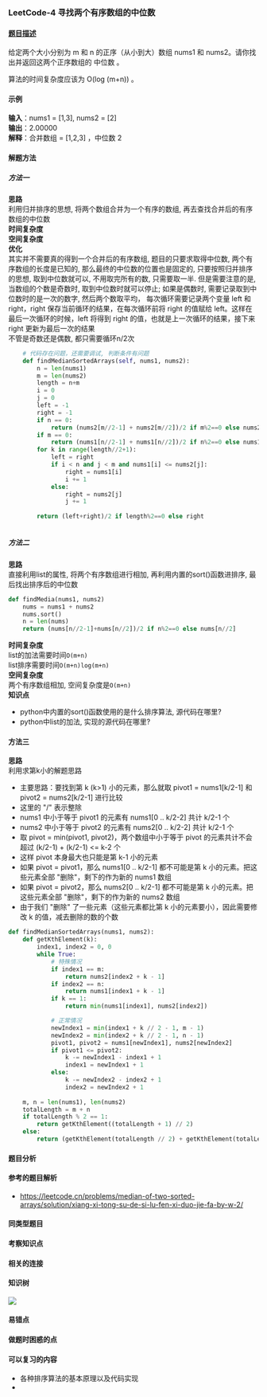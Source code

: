 ### LeetCode-4 寻找两个有序数组的中位数
#### [题目描述](https://leetcode.cn/problems/median-of-two-sorted-arrays)
给定两个大小分别为 m 和 n 的正序（从小到大）数组 nums1 和 nums2。请你找出并返回这两个正序数组的 中位数 。

算法的时间复杂度应该为 O(log (m+n)) 。
#### 示例
**输入**：nums1 = [1,3], nums2 = [2]    
**输出**：2.00000   
**解释**：合并数组 = [1,2,3] ，中位数 2 
#### 解题方法
##### 方法一
**思路**    
利用归并排序的思想, 将两个数组合并为一个有序的数组, 再去查找合并后的有序数组的中位数    
**时间复杂度**  
**空间复杂度**  
**优化**    
其实并不需要真的得到一个合并后的有序数组, 题目的只要求取得中位数, 两个有序数组的长度是已知的, 那么最终的中位数的位置也是固定的, 只要按照归并排序的思想, 取到中位数就可以, 不用取完所有的数, 只需要取一半. 但是需要注意的是, 当数组的个数是奇数时, 取到中位数时就可以停止; 如果是偶数时, 需要记录取到中位数时的是一次的数字, 然后两个数取平均， 每次循环需要记录两个变量 left 和 right，right 保存当前循环的结果，在每次循环前将 right 的值赋给 left。这样在最后一次循环的时候，left 将得到 right 的值，也就是上一次循环的结果，接下来 right 更新为最后一次的结果      
不管是奇数还是偶数, 都只需要循环n/2次   

```python
    # 代码存在问题，还需要调试, 判断条件有问题
    def findMedianSortedArrays(self, nums1, nums2):
        n = len(nums1)
        m = len(nums2)
        length = n+m
        i = 0
        j = 0
        left = -1
        right = -1
        if n == 0:
            return (nums2[m//2-1] + nums2[m//2])/2 if m%2==0 else nums2[m//2]
        if m == 0:
            return (nums1[n//2-1] + nums1[n//2])/2 if n%2==0 else nums1[n//2]
        for k in range(length//2+1):
            left = right
            if i < n and j < m and nums1[i] <= nums2[j]:
                right = nums1[i]
                i += 1
            else:
                right = nums2[j]
                j += 1
            
        return (left+right)/2 if length%2==0 else right
        

``` 


##### 方法二
**思路**    
直接利用list的属性, 将两个有序数组进行相加, 再利用内置的sort()函数进排序, 最后找出排序后的中位数    
```python
def findMedia(nums1, nums2)
    nums = nums1 + nums2
    nums.sort()
    n = len(nums)
    return (nums[n//2-1]+nums[n//2])/2 if n%2==0 else nums[n//2]
```
**时间复杂度**  
list的加法需要时间`O(m+n)`  
list排序需要时间`O(m+n)log(m+n)`    
**空间复杂度**  
两个有序数组相加, 空间复杂度是`O(m+n)`  
**知识点**
* python中内置的sort()函数使用的是什么排序算法, 源代码在哪里?
* python中list的加法, 实现的源代码在哪里?

#### 方法三
**思路**    
利用求第k小的解题思路   
- 主要思路：要找到第 k (k>1) 小的元素，那么就取 pivot1 = nums1[k/2-1] 和 pivot2 = nums2[k/2-1] 进行比较
- 这里的 "/" 表示整除
- nums1 中小于等于 pivot1 的元素有 nums1[0 .. k/2-2] 共计 k/2-1 个
- nums2 中小于等于 pivot2 的元素有 nums2[0 .. k/2-2] 共计 k/2-1 个
- 取 pivot = min(pivot1, pivot2)，两个数组中小于等于 pivot 的元素共计不会超过 (k/2-1) + (k/2-1) <= k-2 个
- 这样 pivot 本身最大也只能是第 k-1 小的元素
- 如果 pivot = pivot1，那么 nums1[0 .. k/2-1] 都不可能是第 k 小的元素。把这些元素全部 "删除"，剩下的作为新的 nums1 数组
- 如果 pivot = pivot2，那么 nums2[0 .. k/2-1] 都不可能是第 k 小的元素。把这些元素全部 "删除"，剩下的作为新的 nums2 数组
- 由于我们 "删除" 了一些元素（这些元素都比第 k 小的元素要小），因此需要修改 k 的值，减去删除的数的个数
```python
def findMedianSortedArrays(nums1, nums2):
    def getKthElement(k):
        index1, index2 = 0, 0
        while True:
            # 特殊情况
            if index1 == m:
                return nums2[index2 + k - 1]
            if index2 == n:
                return nums1[index1 + k - 1]
            if k == 1:
                return min(nums1[index1], nums2[index2])

            # 正常情况
            newIndex1 = min(index1 + k // 2 - 1, m - 1)
            newIndex2 = min(index2 + k // 2 - 1, n - 1)
            pivot1, pivot2 = nums1[newIndex1], nums2[newIndex2]
            if pivot1 <= pivot2:
                k -= newIndex1 - index1 + 1
                index1 = newIndex1 + 1
            else:
                k -= newIndex2 - index2 + 1
                index2 = newIndex2 + 1
    
    m, n = len(nums1), len(nums2)
    totalLength = m + n
    if totalLength % 2 == 1:
        return getKthElement((totalLength + 1) // 2)
    else:
        return (getKthElement(totalLength // 2) + getKthElement(totalLength // 2 + 1)) / 2

```

#### 题目分析
#### 参考的题目解析
* https://leetcode.cn/problems/median-of-two-sorted-arrays/solution/xiang-xi-tong-su-de-si-lu-fen-xi-duo-jie-fa-by-w-2/
#### 同类型题目
#### 考察知识点
#### 相关的连接
#### 知识树
![](./media.png)
#### 易错点
#### 做题时困惑的点
#### 可以复习的内容
* 各种排序算法的基本原理以及代码实现
* 
